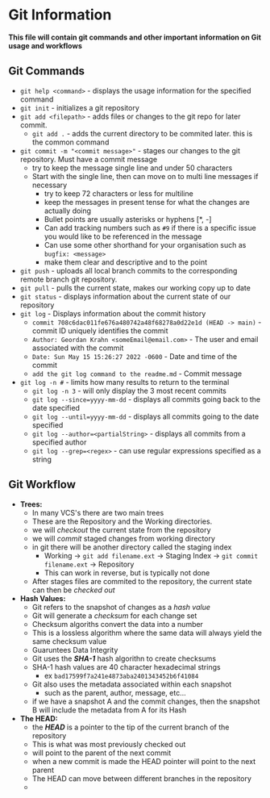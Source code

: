# Git Information

**This file will contain git commands and other important information on Git usage and workflows**

## Git Commands
- `git help <command>` - displays the usage information for the specified command
- `git init` - initializes a git repository
- `git add <filepath>` - adds files or changes to the git repo for later commit.
    - `git add .` - adds the current directory to be commited later. this is the common command
- `git commit -m "<commit message>"` - stages our changes to the git repository. Must have a commit message
    - try to keep the message single line and under 50 characters
    - Start with the single line, then can move on to multi line messages if necessary
        - try to keep 72 characters or less for multiline
        - keep the messages in present tense for what the changes are actually doing
        - Bullet points are usually asterisks or hyphens [*, -]
        - Can add tracking numbers such as `#9` if there is a specific issue you would like to be referenced in the message
        - Can use some other shorthand for your organisation such as `bugfix: <message>`
        - make them clear and descriptive and to the point
- `git push` - uploads all local branch commits to the corresponding remote branch git repository.
- `git pull` - pulls the current state, makes our working copy up to date
- `git status` - displays information about the current state of our repository
- `git log` - Displays information about the commit history
    -   `commit 708c6dac011fe676a480742a48f68278a0d22e1d (HEAD -> main)`  - commit ID uniquely identifies the commit
    -   `Author: Geordan Krahn <someEmail@email.com>` - The user and email associated with the commit
    -   `Date: Sun May 15 15:26:27 2022 -0600` - Date and time of the commit
    -   `add the git log command to the readme.md` - Commit message
- `git log -n #` - limits how many results to return to the terminal
    - `git log -n 3` - will only display the 3 most recent commits
    - `git log --since=yyyy-mm-dd` - displays all commits going back to the date specified
    - `git log --until=yyyy-mm-dd` - displays all commits going to the date specified
    - `git log --author=<partialString>` - displays all commits from a specified author
    - `git log --grep=<regex>` - can use regular expressions specified as a string

## Git Workflow
-  **Trees:**
    - In many VCS's there are two main trees
    - These are the Repository and the Working directories.
    - we will *checkout* the current state from the repository
    - we will *commit* staged changes from working directory
    - in git there will be another directory called the staging index
        - Working -> `git add filename.ext` -> Staging Index -> `git commit filename.ext` -> Repository
        - This can work in reverse, but is typically not done
    - After stages files are commited to the repository, the current state can then be *checked out*
- **Hash Values:**
    - Git refers to the snapshot of changes as a *hash value*
    - Git will generate a *checksum* for each change set
    - Checksum algoriths convert the data into a number
    - This is a lossless algorithm where the same data will always yield the same checksum value
    - Guaruntees Data Integrity
    - Git uses the ***SHA-1*** hash algorithn to create checksums
    - SHA-1 hash values are 40 character hexadecimal strings
        - ex `bad17599f7a241e4873aba2401343452b6f41084`
    - Git also uses the metadata associated within each snapshot
        - such as the parent, author, message, etc...
    - if we have a snapshot A and the commit changes, then the snapshot B will include the metadata from A for its Hash
- **The HEAD:**
    - the ***HEAD*** is a pointer to the tip of the current branch of the repository
    - This is what was most previously checked out
    - will point to the parent of the next commit
    - when a new commit is made the HEAD pointer will point to the next parent
    - The HEAD can move between different branches in the repository
    - 

    